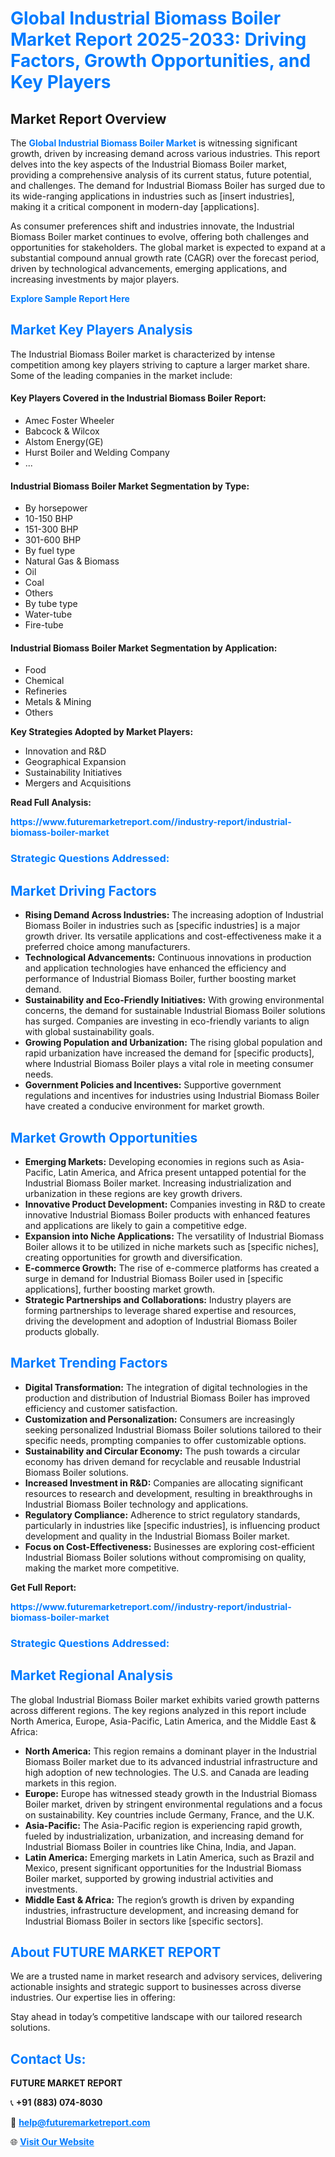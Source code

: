 <h1 style="color: #007BFF;">Global Industrial Biomass Boiler Market Report 2025-2033: Driving Factors, Growth Opportunities, and Key Players</h1>

<section id="overview">
<h2>Market Report Overview</h2>
<p>The <a href="https://www.futuremarketreport.com//industry-report/industrial-biomass-boiler-market" style="color: #007BFF; text-decoration: none;"><strong>Global Industrial Biomass Boiler Market</strong></a> is witnessing significant growth, driven by increasing demand across various industries. This report delves into the key aspects of the Industrial Biomass Boiler market, providing a comprehensive analysis of its current status, future potential, and challenges. The demand for Industrial Biomass Boiler has surged due to its wide-ranging applications in industries such as [insert industries], making it a critical component in modern-day [applications].</p>
<p>As consumer preferences shift and industries innovate, the Industrial Biomass Boiler market continues to evolve, offering both challenges and opportunities for stakeholders. The global market is expected to expand at a substantial compound annual growth rate (CAGR) over the forecast period, driven by technological advancements, emerging applications, and increasing investments by major players.</p>
</section>

<section id="overview">
<p><a href="https://www.futuremarketreport.com//request-sample/reportId=57675" style="color: #007BFF; text-decoration: none;"><strong>Explore Sample Report Here</strong></a></p>
</section>

<section id="key-players">
<h2 style="color: #007BFF;">Market Key Players Analysis</h2>
<p>The Industrial Biomass Boiler market is characterized by intense competition among key players striving to capture a larger market share. Some of the leading companies in the market include:</p>
<h4>Key Players Covered in the Industrial Biomass Boiler Report:</h4>
<ul><li>Amec Foster Wheeler</li><li>Babcock &amp; Wilcox</li><li>Alstom Energy(GE)</li><li>Hurst Boiler and Welding Company</li><li>...</li></ul>
<h4>Industrial Biomass Boiler Market Segmentation by Type:</h4>
<ul><li>By horsepower</li><li>10-150 BHP</li><li>151-300 BHP</li><li>301-600 BHP</li><li>By fuel type</li><li>Natural Gas &amp; Biomass</li><li>Oil</li><li>Coal</li><li>Others</li><li>By tube type</li><li>Water-tube</li><li>Fire-tube</li></ul>

<h4>Industrial Biomass Boiler Market Segmentation by Application:</h4>
<ul><li>Food</li><li>Chemical</li><li>Refineries</li><li>Metals &amp; Mining</li><li>Others</li></ul>
<p><strong>Key Strategies Adopted by Market Players:</strong></p>
<ul>
<li>Innovation and R&D</li>
<li>Geographical Expansion</li>
<li>Sustainability Initiatives</li>
<li>Mergers and Acquisitions</li>
</ul>
</section>

<section>
<p><strong>Read Full Analysis: </strong></p><a href="https://www.futuremarketreport.com//industry-report/industrial-biomass-boiler-market" style="color: #007BFF; text-decoration: none;"><strong>https://www.futuremarketreport.com//industry-report/industrial-biomass-boiler-market</strong></a>
<h3 style="color: #007BFF;">Strategic Questions Addressed:</h3>
</section>

<section id="driving-factors">
<h2 style="color: #007BFF;">Market Driving Factors</h2>
<ul>
<li><strong>Rising Demand Across Industries:</strong> The increasing adoption of Industrial Biomass Boiler in industries such as [specific industries] is a major growth driver. Its versatile applications and cost-effectiveness make it a preferred choice among manufacturers.</li>
<li><strong>Technological Advancements:</strong> Continuous innovations in production and application technologies have enhanced the efficiency and performance of Industrial Biomass Boiler, further boosting market demand.</li>
<li><strong>Sustainability and Eco-Friendly Initiatives:</strong> With growing environmental concerns, the demand for sustainable Industrial Biomass Boiler solutions has surged. Companies are investing in eco-friendly variants to align with global sustainability goals.</li>
<li><strong>Growing Population and Urbanization:</strong> The rising global population and rapid urbanization have increased the demand for [specific products], where Industrial Biomass Boiler plays a vital role in meeting consumer needs.</li>
<li><strong>Government Policies and Incentives:</strong> Supportive government regulations and incentives for industries using Industrial Biomass Boiler have created a conducive environment for market growth.</li>
</ul>
</section>

<section id="growth-opportunities">
<h2 style="color: #007BFF;">Market Growth Opportunities</h2>
<ul>
<li><strong>Emerging Markets:</strong> Developing economies in regions such as Asia-Pacific, Latin America, and Africa present untapped potential for the Industrial Biomass Boiler market. Increasing industrialization and urbanization in these regions are key growth drivers.</li>
<li><strong>Innovative Product Development:</strong> Companies investing in R&D to create innovative Industrial Biomass Boiler products with enhanced features and applications are likely to gain a competitive edge.</li>
<li><strong>Expansion into Niche Applications:</strong> The versatility of Industrial Biomass Boiler allows it to be utilized in niche markets such as [specific niches], creating opportunities for growth and diversification.</li>
<li><strong>E-commerce Growth:</strong> The rise of e-commerce platforms has created a surge in demand for Industrial Biomass Boiler used in [specific applications], further boosting market growth.</li>
<li><strong>Strategic Partnerships and Collaborations:</strong> Industry players are forming partnerships to leverage shared expertise and resources, driving the development and adoption of Industrial Biomass Boiler products globally.</li>
</ul>
</section>

<section id="trending-factors">
<h2 style="color: #007BFF;">Market Trending Factors</h2>
<ul>
<li><strong>Digital Transformation:</strong> The integration of digital technologies in the production and distribution of Industrial Biomass Boiler has improved efficiency and customer satisfaction.</li>
<li><strong>Customization and Personalization:</strong> Consumers are increasingly seeking personalized Industrial Biomass Boiler solutions tailored to their specific needs, prompting companies to offer customizable options.</li>
<li><strong>Sustainability and Circular Economy:</strong> The push towards a circular economy has driven demand for recyclable and reusable Industrial Biomass Boiler solutions.</li>
<li><strong>Increased Investment in R&D:</strong> Companies are allocating significant resources to research and development, resulting in breakthroughs in Industrial Biomass Boiler technology and applications.</li>
<li><strong>Regulatory Compliance:</strong> Adherence to strict regulatory standards, particularly in industries like [specific industries], is influencing product development and quality in the Industrial Biomass Boiler market.</li>
<li><strong>Focus on Cost-Effectiveness:</strong> Businesses are exploring cost-efficient Industrial Biomass Boiler solutions without compromising on quality, making the market more competitive.</li>
</ul>
</section>

<section>
<p><strong>Get Full Report: </strong></p><a href="https://www.futuremarketreport.com//industry-report/industrial-biomass-boiler-market" style="color: #007BFF; text-decoration: none;"><strong>https://www.futuremarketreport.com//industry-report/industrial-biomass-boiler-market</strong></a>
<h3 style="color: #007BFF;">Strategic Questions Addressed:</h3>
</section>


<section id="regional-analysis">
<h2 style="color: #007BFF;">Market Regional Analysis</h2>
<p>The global Industrial Biomass Boiler market exhibits varied growth patterns across different regions. The key regions analyzed in this report include North America, Europe, Asia-Pacific, Latin America, and the Middle East & Africa:</p>
<ul>
<li><strong>North America:</strong> This region remains a dominant player in the Industrial Biomass Boiler market due to its advanced industrial infrastructure and high adoption of new technologies. The U.S. and Canada are leading markets in this region.</li>
<li><strong>Europe:</strong> Europe has witnessed steady growth in the Industrial Biomass Boiler market, driven by stringent environmental regulations and a focus on sustainability. Key countries include Germany, France, and the U.K.</li>
<li><strong>Asia-Pacific:</strong> The Asia-Pacific region is experiencing rapid growth, fueled by industrialization, urbanization, and increasing demand for Industrial Biomass Boiler in countries like China, India, and Japan.</li>
<li><strong>Latin America:</strong> Emerging markets in Latin America, such as Brazil and Mexico, present significant opportunities for the Industrial Biomass Boiler market, supported by growing industrial activities and investments.</li>
<li><strong>Middle East & Africa:</strong> The region’s growth is driven by expanding industries, infrastructure development, and increasing demand for Industrial Biomass Boiler in sectors like [specific sectors].</li>
</ul>
</section>

<footer>
<h2 style="color: #007BFF;">About FUTURE MARKET REPORT</h2>
<p>We are a trusted name in market research and advisory services, delivering actionable insights and strategic support to businesses across diverse industries. Our expertise lies in offering:</p>

<p>Stay ahead in today’s competitive landscape with our tailored research solutions.</p>

<h2 style="color: #007BFF;">Contact Us:</h2>
<p><strong>FUTURE MARKET REPORT</strong></p>
<p>📞 <strong>+91 (883) 074-8030</strong></p>
<p>📧 <strong><a href="mailto:help@futuremarketreport.com" style="color: #007BFF;">help@futuremarketreport.com</a></strong></p>
<p>🌐 <strong><a href="https://www.futuremarketreport.com/" style="color: #007BFF;">Visit Our Website</a></strong></p>
</footer>